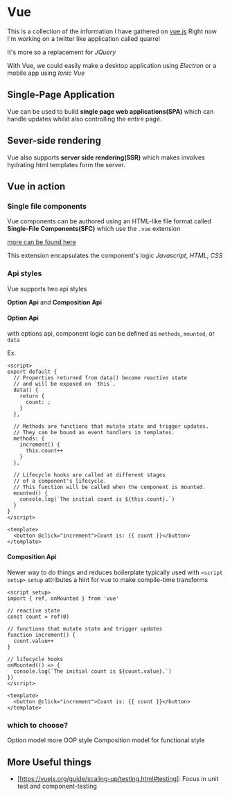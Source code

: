 # Vue

This is a collection of the information I have gathered on [vue.js](vuejs.org)
Right now I'm working on a twitter like application called quarrel

It's more so a replacement for _JQuery_

With Vue, we could easily make a desktop application using _Electron_ or a mobile app using _Ionic Vue_

## Single-Page Application

Vue can be used to build **single page web applications(SPA)** which can handle updates whilst also controlling the entire page.

## Sever-side rendering

Vue also supports **server side rendering(SSR)** which makes involves hydrating html templates form the server.

## Vue in action

### Single file components

Vue components can be authored using an HTML-like file format called **Single-File Components(SFC)**
which use the `.vue` extension

[more can be found here](vuejs.org/scaling-up/sfc.html)

This extension encapsulates the component's logic _Javascript_, _HTML_, _CSS_

### Api styles

Vue supports two api styles

**Option Api** and **Composition Api**

#### Option Api

with options api, component logic can be defined as `methods`, `mounted`, or `data`

Ex.

```Vue
<script>
export default {
  // Properties returned from data() become reactive state
  // and will be exposed on `this`.
  data() {
    return {
      count: ;
    }
  },

  // Methods are functions that mutate state and trigger updates.
  // They can be bound as event handlers in templates.
  methods: {
    increment() {
      this.count++
    }
  },

  // Lifecycle hooks are called at different stages
  // of a component's lifecycle.
  // This function will be called when the component is mounted.
  mounted() {
    console.log(`The initial count is ${this.count}.`)
  }
}
</script>

<template>
  <button @click="increment">Count is: {{ count }}</button>
</template>
```

#### Composition Api

Newer way to do things and reduces boilerplate
typically used with `<script setup>`
`setup` attributes a hint for vue to make compile-time transforms

```Vue
<script setup>
import { ref, onMounted } from 'vue'

// reactive state
const count = ref(0)

// functions that mutate state and trigger updates
function increment() {
  count.value++
}

// lifecycle hooks
onMounted(() => {
  console.log(`The initial count is ${count.value}.`)
})
</script>

<template>
  <button @click="increment">Count is: {{ count }}</button>
</template>
```

### which to choose?

Option model more OOP style
Composition model for functional style

## More Useful things

- [https://vuejs.org/guide/scaling-up/testing.html#testing]: Focus in unit test and component-testing
